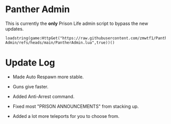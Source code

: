 # Panther Admin

This is currently the **only** Prison Life admin script to bypass the new updates.

```
loadstring(game:HttpGet("https://raw.githubusercontent.com/zmwtf1/Panther-Admin/refs/heads/main/PantherAdmin.lua",true))()
```

# Update Log

- Made Auto Respawn more stable.

- Guns give faster.

- Added Anti-Arrest command.

- Fixed most "PRISON ANNOUNCEMENTS" from stacking up.

- Added a lot more teleports for you to choose from.
